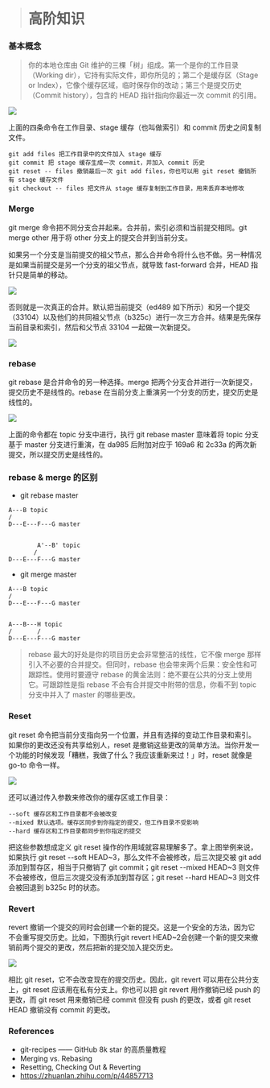 > # 高阶知识
### 基本概念
> 你的本地仓库由 Git 维护的三棵「树」组成。第一个是你的工作目录（Working dir），它持有实际文件，即你所见的；第二个是缓存区（Stage or Index），它像个缓存区域，临时保存你的改动；第三个是提交历史（Commit history），包含的 HEAD 指针指向你最近一次 commit 的引用。

![](../_media/merge01.jpg '')  

上面的四条命令在工作目录、stage 缓存（也叫做索引）和 commit 历史之间复制文件。
```
git add files 把工作目录中的文件加入 stage 缓存
git commit 把 stage 缓存生成一次 commit，并加入 commit 历史
git reset -- files 撤销最后一次 git add files，你也可以用 git reset 撤销所有 stage 缓存文件
git checkout -- files 把文件从 stage 缓存复制到工作目录，用来丢弃本地修改
```

### Merge

git merge 命令把不同分支合并起来。合并前，索引必须和当前提交相同。git merge other 用于将 other 分支上的提交合并到当前分支。

如果另一个分支是当前提交的祖父节点，那么合并命令将什么也不做。另一种情况是如果当前提交是另一个分支的祖父节点，就导致 fast-forward 合并，HEAD 指针只是简单的移动。

![](../_media/merge02.jpg)  

否则就是一次真正的合并。默认把当前提交（ed489 如下所示）和另一个提交（33104）以及他们的共同祖父节点（b325c）进行一次三方合并。结果是先保存当前目录和索引，然后和父节点 33104 一起做一次新提交。

![](../_media/merge03.jpg)

### rebase

git rebase 是合并命令的另一种选择。merge 把两个分支合并进行一次新提交，提交历史不是线性的。rebase 在当前分支上重演另一个分支的历史，提交历史是线性的。

![](../_media/rebase.jpg)

上面的命令都在 topic 分支中进行，执行 git rebase master 意味着将 topic 分支基于 master 分支进行重演，在 da985 后附加对应于 169a6 和 2c33a 的两次新提交，所以提交历史是线性的。

### rebase & merge 的区别

- git rebase master  

```
A---B topic
/
D---E---F---G master


        A'--B' topic
       /
D---E---F---G master
```
- git merge master

```
A---B topic
/
D---E---F---G master


A---B---H topic
/       /
D---E---F---G master
```
> rebase 最大的好处是你的项目历史会非常整洁的线性，它不像 merge 那样引入不必要的合并提交。但同时，rebase 也会带来两个后果：安全性和可跟踪性。使用时要遵守 rebase 的黄金法则：绝不要在公共的分支上使用它。可跟踪性是指 rebase 不会有合并提交中附带的信息，你看不到 topic 分支中并入了 master 的哪些更改。

### Reset

git reset 命令把当前分支指向另一个位置，并且有选择的变动工作目录和索引。如果你的更改还没有共享给别人，reset 是撤销这些更改的简单方法。当你开发一个功能的时候发现「糟糕，我做了什么？我应该重新来过！」时，reset 就像是 go-to 命令一样。

![](../_media/reset.jpg)

还可以通过传入参数来修改你的缓存区或工作目录：
```
--soft 缓存区和工作目录都不会被改变
--mixed 默认选项。缓存区同步到你指定的提交，但工作目录不受影响
--hard 缓存区和工作目录都同步到你指定的提交
```
把这些参数想成定义 git reset 操作的作用域就容易理解多了。拿上图举例来说，如果执行 git reset \--soft HEAD\~3，那么文件不会被修改，后三次提交被 git add 添加到暂存区，相当于只撤销了 git commit；git reset \--mixed HEAD\~3 则文件不会被修改，但后三次提交没有添加到暂存区；git reset \--hard HEAD\~3 则文件会被回退到 b325c 时的状态。

### Revert

revert 撤销一个提交的同时会创建一个新的提交。这是一个安全的方法，因为它不会重写提交历史。比如，下图执行git revert HEAD~2会创建一个新的提交来撤销前两个提交的更改，然后把新的提交加入提交历史。

![](../_media/revert.jpg)

相比 git reset，它不会改变现在的提交历史。因此，git revert 可以用在公共分支上，git reset 应该用在私有分支上。你也可以把 git revert 用作撤销已经 push 的更改，而 git reset 用来撤销已经 commit 但没有 push 的更改，或者 git reset HEAD 撤销没有 commit 的更改。

### References
- git-recipes —— GitHub 8k star 的高质量教程
- Merging vs. Rebasing
- Resetting, Checking Out & Reverting
- https://zhuanlan.zhihu.com/p/44857713
